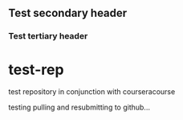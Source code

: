 ## Test secondary header
### Test tertiary header



test-rep
========

test repository in conjunction with courseracourse

testing pulling and resubmitting to github...
